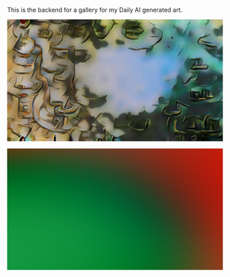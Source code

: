 This is the backend for a gallery for my Daily AI generated art.


![Demo picture](/out1.jpeg)

![Demo picture 2](/cppn2.png)
